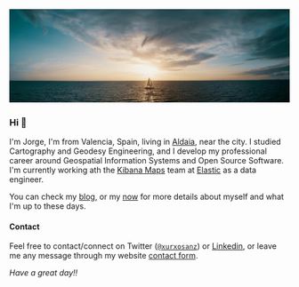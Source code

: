<img src="https://github.com/jsanz/jsanz/raw/master/1500x500.jpeg"/>

### Hi 👋

I'm Jorge, I'm from Valencia, Spain, living in [Aldaia](http://www.openstreetmap.org/?lat=39.46473&amp;lon=-0.46203&amp;zoom=15&amp;layers=M), near the city. I studied Cartography and Geodesy Engineering, and I develop my professional career around Geospatial Information Systems and Open Source Software. I'm currently working ath the [Kibana Maps](https://www.elastic.co/es/maps) team at [Elastic](https://www.elastic.co/) as a data engineer.

You can check my [blog](https://jorgesanz.net/blog/), or my [now](https://jorgesanz.net/now/) for more details about myself and what I'm up to these days.

#### Contact

Feel free to contact/connect on Twitter ([`@xurxosanz`](https://twitter.com/xurxosnaz)) or [Linkedin](http://www.linkedin.com/in/jsanz), or leave me any message through my website [contact form](https://jorgesanz.net/contact/).

_Have a great day!!_



<!--
**jsanz/jsanz** is a ✨ _special_ ✨ repository because its `README.md` (this file) appears on your GitHub profile.

Here are some ideas to get you started:

- 🔭 I’m currently working on ...
- 🌱 I’m currently learning ...
- 👯 I’m looking to collaborate on ...
- 🤔 I’m looking for help with ...
- 💬 Ask me about ...
- 📫 How to reach me: ...
- 😄 Pronouns: ...
- ⚡ Fun fact: ...
-->

